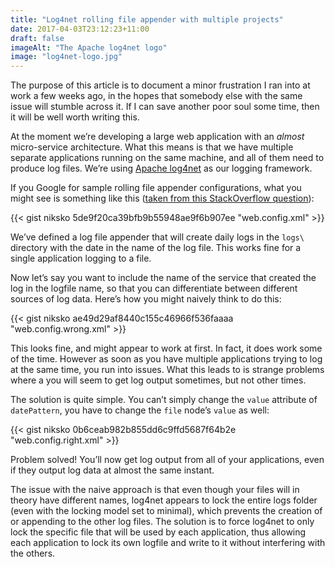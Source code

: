 ```yaml
---
title: "Log4net rolling file appender with multiple projects"
date: 2017-04-03T23:12:23+11:00
draft: false
imageAlt: "The Apache log4net logo"
image: "log4net-logo.jpg"
---
```


The purpose of this article is to document a minor frustration I ran into at work a few weeks ago, in the hopes that somebody else with the same issue will stumble across it.
If I can save another poor soul some time, then it will be well worth writing this.
<!--more-->

At the moment we’re developing a large web application with an _almost_ micro-service architecture.
What this means is that we have multiple separate applications running on the same machine, and all of them need to produce log files.
We’re using [Apache log4net](https://logging.apache.org/log4net/) as our logging framework.

If you Google for sample rolling file appender configurations, what you might see is something like this ([taken from this StackOverflow question](https://stackoverflow.com/questions/1165084/log4net-rolling-daily-filename-with-date-in-the-file-name)):

{{< gist niksko 5de9f20ca39bfb9b55948ae9f6b907ee "web.config.xml" >}}

We’ve defined a log file appender that will create daily logs in the `logs\` directory with the date in the name of the log file.
This works fine for a single application logging to a file.

Now let’s say you want to include the name of the service that created the log in the logfile name, so that you can differentiate between different sources of log data.
Here’s how you might naively think to do this:

{{< gist niksko ae49d29af8440c155c46966f536faaaa "web.config.wrong.xml" >}}

This looks fine, and might appear to work at first.
In fact, it does work some of the time.
However as soon as you have multiple applications trying to log at the same time, you run into issues.
What this leads to is strange problems where a you will seem to get log output sometimes, but not other times.

The solution is quite simple.
You can’t simply change the `value` attribute of `datePattern`, you have to change the `file` node’s `value` as well:

{{< gist niksko 0b6ceab982b855dd6c9ffd5687f64b2e "web.config.right.xml" >}}

Problem solved!
You’ll now get log output from all of your applications, even if they output log data at almost the same instant.

The issue with the naive approach is that even though your files will in theory have different names, log4net appears to lock the entire logs folder (even with the locking model set to minimal), which prevents the creation of or appending to the other log files.
The solution is to force log4net to only lock the specific file that will be used by each application, thus allowing each application to lock its own logfile and write to it without interfering with the others.
